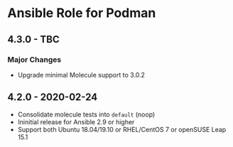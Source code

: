 # Ansible Role for Podman

## 4.3.0 - TBC

### Major Changes

  - Upgrade minimal Molecule support to 3.0.2

## 4.2.0 - 2020-02-24

  - Consolidate molecule tests into `default` (noop)
  - Ininitial release for Ansible 2.9 or higher
  - Support both Ubuntu 18.04/19.10 or RHEL/CentOS 7 or openSUSE Leap 15.1
